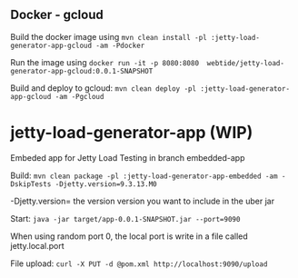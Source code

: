 ## Docker - gcloud

Build the docker image using `mvn clean install -pl :jetty-load-generator-app-gcloud -am -Pdocker`

Run the image using `docker run -it -p 8080:8080  webtide/jetty-load-generator-app-gcloud:0.0.1-SNAPSHOT`

Build and deploy to gcloud: `mvn clean deploy -pl :jetty-load-generator-app-gcloud -am -Pgcloud`

# jetty-load-generator-app (WIP)

Embeded app for Jetty Load Testing in branch embedded-app

Build: `mvn clean package -pl :jetty-load-generator-app-embedded -am -DskipTests -Djetty.version=9.3.13.M0`

-Djetty.version= the version version you want to include in the uber jar

Start: `java -jar target/app-0.0.1-SNAPSHOT.jar --port=9090`

When using random port 0, the local port is write in a file called jetty.local.port

File upload: `curl -X PUT -d @pom.xml http://localhost:9090/upload`





